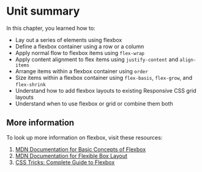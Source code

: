 # Unit summary

In this chapter, you learned how to:

-   Lay out a series of elements using flexbox
-   Define a flexbox container using a row or a column
-   Apply normal flow to flexbox items using `flex-wrap`
-   Apply content alignment to flex items using `justify-content` and `align-items`
-   Arrange items within a flexbox container using `order`
-   Size items within a flexbox container using `flex-basis`, `flex-grow`, and `flex-shrink`
-   Understand how to add flexbox layouts to existing Responsive CSS grid layouts
-   Understand when to use flexbox or grid or combine them both

## More information

To look up more information on flexbox, visit these resources:

1.  [MDN Documentation for Basic Concepts of Flexbox](https://developer.mozilla.org/en-US/docs/Web/CSS/CSS_Flexible_Box_Layout/Basic_Concepts_of_Flexbox)
2.  [MDN Documentation for Flexible Box Layout](https://developer.mozilla.org/en-US/docs/Web/CSS/CSS_Flexible_Box_Layout)
3.  [CSS Tricks: Complete Guide to Flexbox](https://css-tricks.com/snippets/css/a-guide-to-flexbox/)
